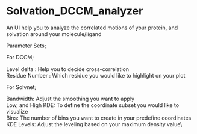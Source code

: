 # Solvation_DCCM_analyzer
An UI help you to analyze the correlated motions of your protein, and solvation around your molecule/ligand


Parameter Sets;

For DCCM;

Level delta : Help you to decide cross-correlation\
Residue Number : Which residue you would like to highlight on your plot

For Solvnet;

Bandwidth: Adjust the smoothing you want to apply\
Low, and High KDE: To define the coordinate subset you would like to visualize\
Bins: The number of bins you want to create in your predefine coordinates\
KDE Levels: Adjust the leveling based on your maximum density value\
